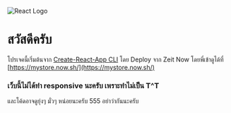 ![React Logo](https://github.com/zeit/now/blob/master/packages/frameworks/logos/react.svg)

# สวัสดีครับ

โปรเจคนี้เริ่มต้นจาก [Create-React-App CLI](https://reactjs.org/docs/create-a-new-react-app.html#create-react-app) 
โดย Deploy จาก Zeit Now โดยพี่เข้าดูได้ที่ [https://mystore.now.sh/](https://mystore.now.sh/)

### เว็บนี้ไม่ได้ทำ responsive นะครับ เพราะทำไม่เป็น T^T

และโค้ดอาจดูยุ่งๆ มั่วๆ หน่อยนะครับ 555 อย่าว่ากันนะครับ
